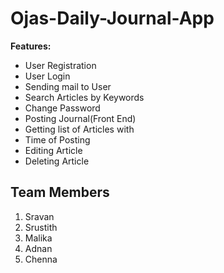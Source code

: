 # Ojas-Daily-Journal-App



**Features:**

  - User Registration
  - User Login
  - Sending mail to User
  - Search Articles by Keywords
  - Change Password
  - Posting Journal(Front End)
  - Getting list of Articles with
  - Time of Posting
  - Editing Article
  - Deleting Article


Team Members
------------

1. Sravan
2. Srustith
3. Malika
4. Adnan
5. Chenna
